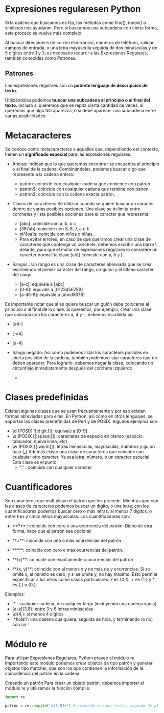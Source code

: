 # Expresiones regularesen Python
Si la cadena que buscamos es fija, los métodos como find(), index() o similares nos ayudarán. Pero si buscamos una subcadena con cierta forma, este proceso se vuelve más complejo.

Al buscar direcciones de correo electrónico, números de teléfono, validar campos de entrada, o una letra mayúscula seguida de dos minúsculas y de 5 dígitos entre 1 y 3; es necesario recurrir a las Expresiones Regulares, también conocidas como Patrones.

## Patrones
Las expresiones regulares son un **potente lenguaje de descripción de texto.** 

Utilizándolas podemos **buscar una subcadena al principio o al final del texto.** Incluso si queremos que se repita cierta cantidad de veces, si queremos que algo NO aparezca, o si debe aparecer una subcadena entre varias posibilidades. 

# __**Metacaracteres**__
Se conoce como metacaracteres a aquellos que, dependiendo del contexto, tienen un **significado especial** para las expresiones regulares. 
    
* Anclas: Indican que lo que queremos encontrar se encuentra al principio o al final de la cadena. Combinándolas, podemos buscar algo que represente a la cadena entera:
    * patron: coincide con cualquier cadena que comience con patron.
    * patron$: coincide con cualquier cadena que termine con patron.
    * patron$: coincide con la cadena exacta patron.

* Clases de caracteres: Se utilizan cuando se quiere buscar un caracter dentro de varias posibles opciones. Una clase se delimita entre corchetes y lista posibles opciones para el caracter que representa:
    * [abc]: coincide con a, b, o c
    * [387ab]: coincide con 3, 8, 7, a o b
    * niñ[oa]s: coincide con niños o niñas.
    * Para evitar errores, en caso de que queramos crear una clase de caracteres que contenga un corchete, debemos escribir una barra \ delante, para que el motor de expresiones regulares lo considere un caracter normal: la clase [ab\[] coincide con a, b y [.

* Rangos : Un rango es una clase de caracteres abreviada que se crea escribiendo el primer caracter del rango, un guión y el último caracter del rango
    * [a-c]: equivale a [abc]
    * [0-9]: equivale a [0123456789]
    * [a-d5-8]: equivale a [abcd5678]

Es importante notar que si se quiere buscar un guión debe colocarse al principio o al final de la clase.
Si queremos, por ejemplo, crear una clase que coincida con los caracteres a, 4 y -, debemos escribirla así:
* [a4-]
* [-a4]
* [a\-4]

* Rango negado: Así como podemos listar los caracteres posibles en cierta posición de la cadena, también podemos listar caracteres que no deben aparecer. Para lograrlo, debemos negar la clase, colocando un circunflejo inmediatamente después del corchete izquierdo
    * [^abc]: coincide con cualquier caracter distinto a a, b y c

# Clases predefinidas

Existen algunas clases que se usan frecuentemente y por eso existen formas abreviadas para ellas. En Python, así como en otros lenguajes, se soportan las clases predefinidas de Perl y de POSIX. Algunos ejemplos son:
* \d (POSIX [[:digit:]]): equivale a [0-9]
* \s (POSIX [[:space:]]): caracteres de espacio en blanco (espacio, tabulador, nueva línea, etc)
* \w (POSIX [[:word:]]): letras minúsculas, mayúsculas, números y guión bajo (_)
Además existe una clase de caracteres que coincide con cualquier otro caracter. Ya sea letra, número, o un caracter especial. Esta clase es el punto:
    * "." : coincide con cualquier caracter.

# Cuantificadores
Son caracteres que multiplican el patrón que les precede. Mientras que con las clases de caracteres podemos buscar un dígito, o una letra; con los cuantificadores podemos buscar cero o más letras, al menos 7 dígitos, o entre tres y cinco letras mayúsculas. Los cuantificadores son:
    
* \**?** : coincide con cero o una ocurrencia del patrón. Dicho de otra forma, hace que el patrón sea opcional

* \**+**: coincide con una o más ocurrencias del patrón
* \*****: coincide con cero o más ocurrencias del patrón.
* \**{x}**: coincide con exactamente x ocurrencias del patrón
* \**{x, y}**: coincide con al menos x y no más de y ocurrencias. Si se omite x, el mínimo es cero, y si se omite y, no hay máximo. Esto permite especificar a los otros como casos particulares: ? es {0,1}, + es {1,} y * es {,} o {0,}.

Ejemplos:
* .* : cualquier cadena, de cualquier largo (incluyendo una cadena vacía)
* [a-z]{3,6}: entre 3 y 6 letras minúsculas
* \d{4,}: al menos 4 dígitos
* .*hola!?: una cadena cualquiera, seguida de hola, y terminando (o no) con un !

# Módulo re
Para utilizar Expresiones Regulares, Python provee el módulo re. Importando este módulo podemos crear objetos de tipo patrón y generar objetos tipo matcher, que son los que contienen la información de la coincidencia del patrón en la cadena.

Creando un patrón
Para crear un objeto patrón, debemos importar el módulo re y utilizamos la función compile:

```python
import re

patron = re.compile('a[3-5]+') # coincide con una letra, seguida de al menos 1 dígito entre 3 y 5
```